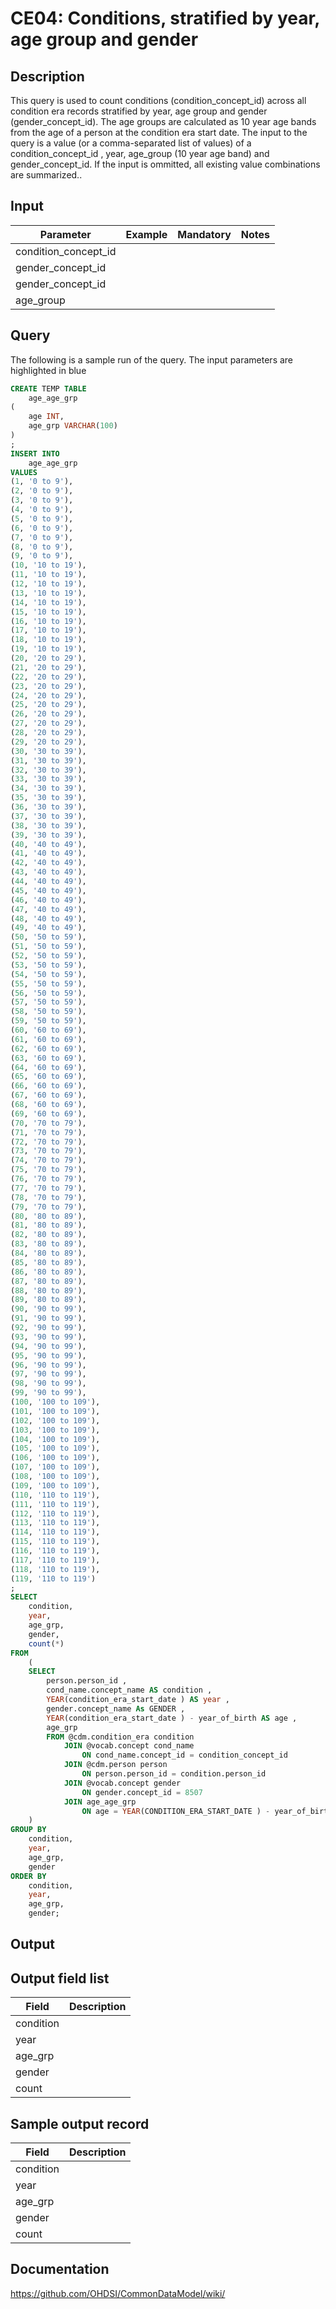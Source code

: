 <!---
Group:condition era
Name:CE04 Conditions, stratified by year, age group and gender
Author:Patrick Ryan
CDM Version: 5.0
-->

# CE04: Conditions, stratified by year, age group and gender

## Description
This query is used to count conditions (condition_concept_id) across all condition era records stratified by year, age group and gender (gender_concept_id). The age groups are calculated as 10 year age bands from the age of a person at the condition era start date. The input to the query is a value (or a comma-separated list of values) of a condition_concept_id , year, age_group (10 year age band) and gender_concept_id. If the input is ommitted, all existing value combinations are summarized..

## Input

|  Parameter |  Example |  Mandatory |  Notes |
| --- | --- | --- | --- |
| condition_concept_id |   |   |   |
| gender_concept_id |   |   |   |
| gender_concept_id |   |   |   |
| age_group |   |   |   |

## Query
The following is a sample run of the query. The input parameters are highlighted in  blue

```sql
CREATE TEMP TABLE
    age_age_grp
(
    age INT,
    age_grp VARCHAR(100)
)
;
INSERT INTO
    age_age_grp
VALUES
(1, '0 to 9'),
(2, '0 to 9'),
(3, '0 to 9'),
(4, '0 to 9'),
(5, '0 to 9'),
(6, '0 to 9'),
(7, '0 to 9'),
(8, '0 to 9'),
(9, '0 to 9'),
(10, '10 to 19'),
(11, '10 to 19'),
(12, '10 to 19'),
(13, '10 to 19'),
(14, '10 to 19'),
(15, '10 to 19'),
(16, '10 to 19'),
(17, '10 to 19'),
(18, '10 to 19'),
(19, '10 to 19'),
(20, '20 to 29'),
(21, '20 to 29'),
(22, '20 to 29'),
(23, '20 to 29'),
(24, '20 to 29'),
(25, '20 to 29'),
(26, '20 to 29'),
(27, '20 to 29'),
(28, '20 to 29'),
(29, '20 to 29'),
(30, '30 to 39'),
(31, '30 to 39'),
(32, '30 to 39'),
(33, '30 to 39'),
(34, '30 to 39'),
(35, '30 to 39'),
(36, '30 to 39'),
(37, '30 to 39'),
(38, '30 to 39'),
(39, '30 to 39'),
(40, '40 to 49'),
(41, '40 to 49'),
(42, '40 to 49'),
(43, '40 to 49'),
(44, '40 to 49'),
(45, '40 to 49'),
(46, '40 to 49'),
(47, '40 to 49'),
(48, '40 to 49'),
(49, '40 to 49'),
(50, '50 to 59'),
(51, '50 to 59'),
(52, '50 to 59'),
(53, '50 to 59'),
(54, '50 to 59'),
(55, '50 to 59'),
(56, '50 to 59'),
(57, '50 to 59'),
(58, '50 to 59'),
(59, '50 to 59'),
(60, '60 to 69'),
(61, '60 to 69'),
(62, '60 to 69'),
(63, '60 to 69'),
(64, '60 to 69'),
(65, '60 to 69'),
(66, '60 to 69'),
(67, '60 to 69'),
(68, '60 to 69'),
(69, '60 to 69'),
(70, '70 to 79'),
(71, '70 to 79'),
(72, '70 to 79'),
(73, '70 to 79'),
(74, '70 to 79'),
(75, '70 to 79'),
(76, '70 to 79'),
(77, '70 to 79'),
(78, '70 to 79'),
(79, '70 to 79'),
(80, '80 to 89'),
(81, '80 to 89'),
(82, '80 to 89'),
(83, '80 to 89'),
(84, '80 to 89'),
(85, '80 to 89'),
(86, '80 to 89'),
(87, '80 to 89'),
(88, '80 to 89'),
(89, '80 to 89'),
(90, '90 to 99'),
(91, '90 to 99'),
(92, '90 to 99'),
(93, '90 to 99'),
(94, '90 to 99'),
(95, '90 to 99'),
(96, '90 to 99'),
(97, '90 to 99'),
(98, '90 to 99'),
(99, '90 to 99'),
(100, '100 to 109'),
(101, '100 to 109'),
(102, '100 to 109'),
(103, '100 to 109'),
(104, '100 to 109'),
(105, '100 to 109'),
(106, '100 to 109'),
(107, '100 to 109'),
(108, '100 to 109'),
(109, '100 to 109'),
(110, '110 to 119'),
(111, '110 to 119'),
(112, '110 to 119'),
(113, '110 to 119'),
(114, '110 to 119'),
(115, '110 to 119'),
(116, '110 to 119'),
(117, '110 to 119'),
(118, '110 to 119'),
(119, '110 to 119')
;
SELECT
    condition,
    year,
    age_grp,
    gender,
    count(*)
FROM
    (
    SELECT
        person.person_id ,
        cond_name.concept_name AS condition ,
        YEAR(condition_era_start_date ) AS year ,
        gender.concept_name As GENDER ,
        YEAR(condition_era_start_date ) - year_of_birth AS age ,
        age_grp
        FROM @cdm.condition_era condition
            JOIN @vocab.concept cond_name
                ON cond_name.concept_id = condition_concept_id
            JOIN @cdm.person person
                ON person.person_id = condition.person_id
            JOIN @vocab.concept gender
                ON gender.concept_id = 8507
            JOIN age_age_grp
                ON age = YEAR(CONDITION_ERA_START_DATE ) - year_of_birth 
    )
GROUP BY
    condition,
    year,
    age_grp,
    gender
ORDER BY
    condition,
    year,
    age_grp,
    gender;
```



## Output

## Output field list

|  Field |  Description |
| --- | --- |
| condition |   |
| year |   |
| age_grp |   |
| gender |   |
| count |   |

## Sample output record

|  Field |  Description |
| --- | --- |
| condition |   |
| year |   |
| age_grp |   |
| gender |   |
| count |   |

## Documentation
https://github.com/OHDSI/CommonDataModel/wiki/
